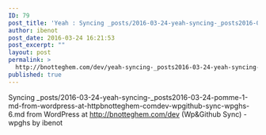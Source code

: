 ```yaml
---
ID: 79
post_title: 'Yeah : Syncing _posts/2016-03-24-yeah-syncing-_posts2016-03-24-pomme-1-md-from-wordpress-at-httpbnotteghem-comdev-wpgithub-sync-wpghs-6.md from WordPress at http://bnotteghem.com/dev (Wp&amp;Github Sync) &#8211; wpghs'
author: ibenot
post_date: 2016-03-24 16:21:53
post_excerpt: ""
layout: post
permalink: >
  http://bnotteghem.com/dev/yeah-syncing-_posts2016-03-24-yeah-syncing-_posts2016-03-24-pomme-1-md-from-wordpress-at-httpbnotteghem-comdev-wpgithub-sync-wpghs-6-md-from-wordpress-at-httpbnotteghem-comdev-wpgithub-sy/
published: true
---
```

Syncing _posts/2016-03-24-yeah-syncing-_posts2016-03-24-pomme-1-md-from-wordpress-at-httpbnotteghem-comdev-wpgithub-sync-wpghs-6.md from WordPress at http://bnotteghem.com/dev (Wp&amp;Github Sync) - wpghs by ibenot